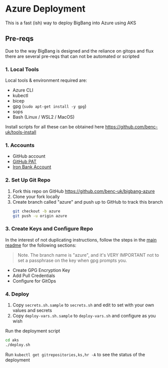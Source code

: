 # Azure Deployment 

This is a fast (ish) way to deploy BigBang into Azure using AKS

## Pre-reqs

Due to the way BigBang is designed and the reliance on gitops and flux there are several pre-reqs that can not be automated or scripted

### 1. Local Tools

Local tools & environment required are:

- Azure CLI
- kubectl
- bicep
- gpg (`sudo apt-get install -y gpg`)
- sops
- Bash (Linux / WSL2 / MacOS)

Install scripts for all these can be obtained here https://github.com/benc-uk/tools-install

### 1. Accounts

- GitHub account
- [GitHub PAT](https://docs.github.com/en/github/authenticating-to-github/keeping-your-account-and-data-secure/creating-a-personal-access-token)
- [Iron Bank Account](https://ironbank.dso.mil/)

### 2. Set Up Git Repo

1. Fork this repo on GitHub https://github.com/benc-uk/bigbang-azure
1. Clone your fork locally
1. Create branch called "azure" and push up to GitHub to track this branch
    ```bash
    git checkout -b azure
    git push -u origin azure
    ```

### 3. Create Keys and Configure Repo

In the interest of not duplicating instructions, follow the steps in the [main readme](../README.md) for the following sections:

> Note. The branch name is "azure", and it's VERY IMPORTANT not to set a passphrase on the key when gpg prompts you.

- Create GPG Encryption Key
- Add Pull Credentials
- Configure for GitOps

### 4. Deploy

1. Copy `secrets.sh.sample` to `secrets.sh` and edit to set with your own values and secrets
2. Copy `deploy-vars.sh.sample` to `deploy-vars.sh` and configure as you wish

Run the deployment script

```bash
cd aks
./deploy.sh
```

Run `kubectl get gitrepositories,ks,hr -A` to see the status of the deployment